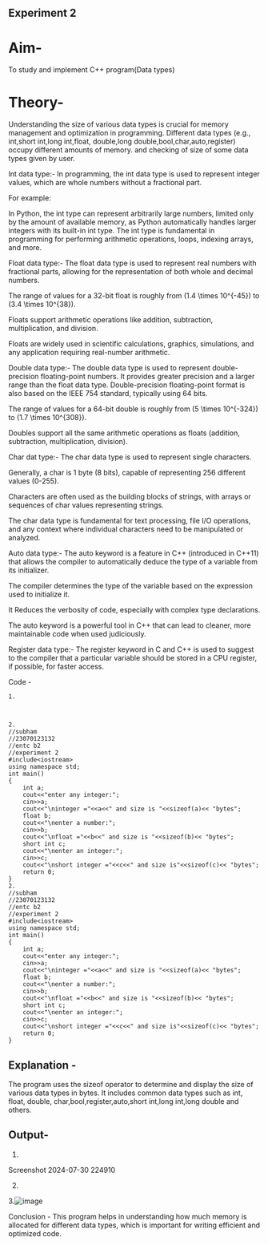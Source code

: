 ## Experiment 2

# Aim-
To study and implement C++ program(Data types)

# Theory-
Understanding the size of various data types is crucial for memory management and optimization in programming. Different data types (e.g., int,short int,long int,float, double,long double,bool,char,auto,register) occupy different amounts of memory. and checking of size of some data types given by user.

Int data type:-
In programming, the int data type is used to represent integer values, which are whole numbers without a fractional part.

For example:

In Python, the int type can represent arbitrarily large numbers, limited only by the amount of available memory, as Python automatically handles larger integers with its built-in int type.
The int type is fundamental in programming for performing arithmetic operations, loops, indexing arrays, and more.

Float data type:-
The float data type is used to represent real numbers with fractional parts, allowing for the representation of both whole and decimal numbers.

The range of values for a 32-bit float is roughly from (1.4 \times 10^{-45}) to (3.4 \times 10^{38}).

Floats support arithmetic operations like addition, subtraction, multiplication, and division.

Floats are widely used in scientific calculations, graphics, simulations, and any application requiring real-number arithmetic.

Double data type:-
The double data type is used to represent double-precision floating-point numbers. It provides greater precision and a larger range than the float data type. Double-precision floating-point format is also based on the IEEE 754 standard, typically using 64 bits.

The range of values for a 64-bit double is roughly from (5 \times 10^{-324}) to (1.7 \times 10^{308}).

Doubles support all the same arithmetic operations as floats (addition, subtraction, multiplication, division).

Char dat type:-
The char data type is used to represent single characters.

Generally, a char is 1 byte (8 bits), capable of representing 256 different values (0-255).

Characters are often used as the building blocks of strings, with arrays or sequences of char values representing strings.

The char data type is fundamental for text processing, file I/O operations, and any context where individual characters need to be manipulated or analyzed.

Auto data type:-
The auto keyword is a feature in C++ (introduced in C++11) that allows the compiler to automatically deduce the type of a variable from its initializer.

The compiler determines the type of the variable based on the expression used to initialize it.

It Reduces the verbosity of code, especially with complex type declarations.

The auto keyword is a powerful tool in C++ that can lead to cleaner, more maintainable code when used judiciously.

Register data type:-
The register keyword in C and C++ is used to suggest to the compiler that a particular variable should be stored in a CPU register, if possible, for faster access.

Code -
```
1.



2.
//subham
//23070123132
//entc b2
//experiment 2
#include<iostream>
using namespace std;
int main()
{
    int a;
    cout<<"enter any integer:";
    cin>>a;
    cout<<"\ninteger ="<<a<<" and size is "<<sizeof(a)<< "bytes";
    float b;
    cout<<"\nenter a number:";
    cin>>b;
    cout<<"\nfloat ="<<b<<" and size is "<<sizeof(b)<< "bytes";
    short int c;
    cout<<"\nenter an integer:";
    cin>>c;
    cout<<"\nshort integer ="<<c<<" and size is"<<sizeof(c)<< "bytes";
    return 0;
}
2.
//subham
//23070123132
//entc b2
//experiment 2
#include<iostream>
using namespace std;
int main()
{
    int a;
    cout<<"enter any integer:";
    cin>>a;
    cout<<"\ninteger ="<<a<<" and size is "<<sizeof(a)<< "bytes";
    float b;
    cout<<"\nenter a number:";
    cin>>b;
    cout<<"\nfloat ="<<b<<" and size is "<<sizeof(b)<< "bytes";
    short int c;
    cout<<"\nenter an integer:";
    cin>>c;
    cout<<"\nshort integer ="<<c<<" and size is"<<sizeof(c)<< "bytes";
    return 0;
}
```
## Explanation -
The program uses the sizeof operator to determine and display the size of various data types in bytes. It includes common data types such as int, float, double, char,bool,register,auto,short int,long int,long double and others.

## Output-
1.
Screenshot 2024-07-30 224910

2.


3.![image](https://github.com/user-attachments/assets/1a54e879-3768-4047-9d67-f140a13d5afd)



Conclusion -
This program helps in understanding how much memory is allocated for different data types, which is important for writing efficient and optimized code.
